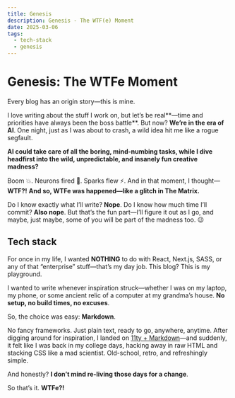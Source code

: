 ```yaml
---
title: Genesis
description: Genesis - The WTF(e) Moment
date: 2025-03-06
tags:
  - tech-stack
  - genesis
---
```


# Genesis: The WTFe Moment

Every blog has an origin story—this is mine.

I love writing about the stuff I work on, but let’s be real**—time and priorities have always been the boss battle**. But now? **We’re in the era of AI**. One night, just as I was about to crash, a wild idea hit me like a rogue segfault.

**AI could take care of all the boring, mind-numbing tasks, while I dive headfirst into the wild, unpredictable, and insanely fun creative madness?**

Boom 💥. Neurons fired 🧠. Sparks flew ⚡. And in that moment, I thought—**WTF?!**
**And so, WTFe was happened—like a glitch in The Matrix.**

Do I know exactly what I’ll write? **Nope**. Do I know how much time I’ll commit? **Also nope**. But that’s the fun part—I’ll figure it out as I go, and maybe, just maybe, some of you will be part of the madness too. 😉

## Tech stack
For once in my life, I wanted **NOTHING** to do with React, Next.js, SASS, or any of that “enterprise” stuff—that’s my day job. This blog? This is my playground.

I wanted to write whenever inspiration struck—whether I was on my laptop, my phone, or some ancient relic of a computer at my grandma’s house. **No setup, no build times, no excuses**.

So, the choice was easy: **Markdown**.

No fancy frameworks. Just plain text, ready to go, anywhere, anytime. After digging around for inspiration, I landed on [11ty + Markdown](https://www.11ty.dev/docs/languages/markdown/)—and suddenly, it felt like I was back in my college days, hacking away in raw HTML and stacking CSS like a mad scientist. Old-school, retro, and refreshingly simple.

And honestly? **I don’t mind re-living those days for a change**.

So that’s it. **WTFe?!**
